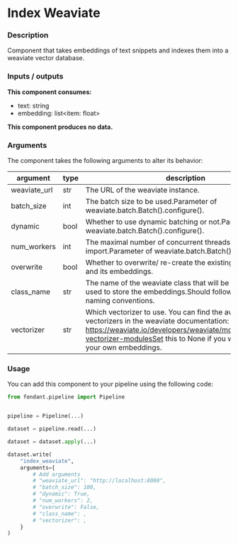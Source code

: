 # Index Weaviate

### Description
Component that takes embeddings of text snippets and indexes them into a weaviate vector database.

### Inputs / outputs

**This component consumes:**

- text: string
- embedding: list<item: float>

**This component produces no data.**

### Arguments

The component takes the following arguments to alter its behavior:

| argument | type | description | default |
| -------- | ---- | ----------- | ------- |
| weaviate_url | str | The URL of the weaviate instance. | http://localhost:8080 |
| batch_size | int | The batch size to be used.Parameter of weaviate.batch.Batch().configure(). | 100 |
| dynamic | bool | Whether to use dynamic batching or not.Parameter of weaviate.batch.Batch().configure(). | True |
| num_workers | int | The maximal number of concurrent threads to run batch import.Parameter of weaviate.batch.Batch().configure(). | 2 |
| overwrite | bool | Whether to overwrite/ re-create the existing weaviate class and its embeddings. | / |
| class_name | str | The name of the weaviate class that will be created and used to store the embeddings.Should follow the weaviate naming conventions. | / |
| vectorizer | str | Which vectorizer to use. You can find the available vectorizers in the weaviate documentation: https://weaviate.io/developers/weaviate/modules/retriever-vectorizer-modulesSet this to None if you want to insert your own embeddings. | / |

### Usage

You can add this component to your pipeline using the following code:

```python
from fondant.pipeline import Pipeline


pipeline = Pipeline(...)

dataset = pipeline.read(...)

dataset = dataset.apply(...)

dataset.write(
    "index_weaviate",
    arguments={
        # Add arguments
        # "weaviate_url": "http://localhost:8080",
        # "batch_size": 100,
        # "dynamic": True,
        # "num_workers": 2,
        # "overwrite": False,
        # "class_name": ,
        # "vectorizer": ,
    }
)
```

